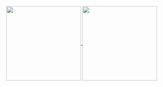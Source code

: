 
<a href="https://github.com/anuraghazra/github-readme-stats">
  <img height=200 align="center" src="https://github-readme-stats.vercel.app/api?username=xarlos89&show_icons=true&theme=dark" />
</a>
<a href="https://github.com/xarlos89">
    <img height=200 align="center" src="https://github-readme-stats.vercel.app/api/top-langs?username=xarlos89&layout=compact&langs_count=10&card_width=320" />
</a>


